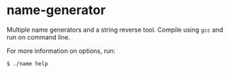 # name-generator
Multiple name generators and a string reverse tool. Compile using `gcc` and run on command line.

For more information on options, run:
```sh
$ ./name help
```
